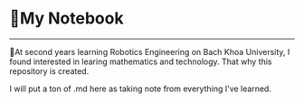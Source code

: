 # 📓My Notebook 
---
🚀At second years learning Robotics Engineering on Bach Khoa University, I found interested in learing mathematics and technology. That why this repository is created. 

I will put a ton of .md here as taking note from everything I've learned. 
